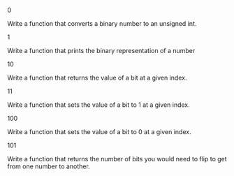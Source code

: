  0

Write a function that converts a binary number to an unsigned int.

1

Write a function that prints the binary representation of a number

10

Write a function that returns the value of a bit at a given index.

11

Write a function that sets the value of a bit to 1 at a given index.

100

Write a function that sets the value of a bit to 0 at a given index.

101

Write a function that returns the number of bits you would need to flip to get from one number to another.
